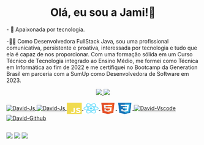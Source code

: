 <div align="left">
<h1 align="center">Olá, eu sou a Jami!💖 </h1>
  
  <p>- 🔭 Apaixonada por tecnologia.</p>
<p>-👩‍💻 Como Desenvolvedora FullStack Java, sou uma profissional comunicativa, persistente e proativa, interessada por tecnologia e tudo
que ela é capaz de nos proporcionar. Com uma formação sólida em um Curso Técnico de Tecnologia integrado ao Ensino Médio,
me formei como Técnica em Informática ao fim de 2022 e me certifiquei no Bootcamp da Generation Brasil em parceria com a
SumUp como Desenvolvedora de Software em 2023.</p>

<div align="center">
  <a href="https://github.com/fariasjamile">
  <img height="180em" src="https://github-readme-stats.vercel.app/api?username=fariasjamile&show_icons=true&theme=cobalt&include_all_commits=true&count_private=true"/>
  <img height="180em" src="https://github-readme-stats.vercel.app/api/top-langs/?username=fariasjamile&layout=compact&langs_count=7&theme=cobalt"/>
</div>
 
<div style="display: inline_block"><br>
  
  <img align="center" alt="David-Js" height="40" width="40" src="https://cdn.jsdelivr.net/gh/devicons/devicon/icons/java/java-original-wordmark.svg" />
  <img align="center" alt="David-Js" height="40" width="40" src="https://cdn.jsdelivr.net/gh/devicons/devicon/icons/mysql/mysql-original-wordmark.svg" />
  <img align="center" alt="David-Js" height="30" width="40" src="https://raw.githubusercontent.com/devicons/devicon/master/icons/javascript/javascript-plain.svg">
  <img align="center" alt="David-React" height="30" width="40" src="https://raw.githubusercontent.com/devicons/devicon/master/icons/react/react-original.svg">
  <img align="center" alt="David-HTML" height="30" width="40" src="https://raw.githubusercontent.com/devicons/devicon/master/icons/html5/html5-original.svg">
  <img align="center" alt="David-CSS" height="30" width="40" src="https://raw.githubusercontent.com/devicons/devicon/master/icons/css3/css3-original.svg">
  <img align="center" alt="David-Vscode" height="30" width="40" src="https://cdn.jsdelivr.net/gh/devicons/devicon/icons/vscode/vscode-original.svg" />
   <img align="center" alt="David-Github" height="30" width="40" src="https://cdn.jsdelivr.net/gh/devicons/devicon/icons/github/github-original.svg" />



  </div>
  
##

<div> 
  <a href = "fariasjamile1234@gmail.com"><img src="https://img.shields.io/badge/-Gmail-%23333?style=for-the-badge&logo=gmail&logoColor=white" target="_blank"></a>
  <a href="https://www.linkedin.com/in/jamilefarias/" target="_blank"><img src="https://img.shields.io/badge/-LinkedIn-%230077B5?style=for-the-badge&logo=linkedin&logoColor=white" target="_blank"></a> 
  <a href="https://www.instagram.com/_jamilefarias/" target="_blank"><img src="https://img.shields.io/badge/-Instagram-%23E4405F?style=for-the-badge&logo=instagram&logoColor=white" target="_blank"></a>
  
</div>
    
    
